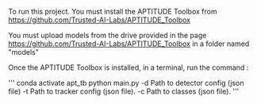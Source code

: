 To run this project. You must install the APTITUDE Toolbox from https://github.com/Trusted-AI-Labs/APTITUDE_Toolbox

You must upload models from the drive provided in the page https://github.com/Trusted-AI-Labs/APTITUDE_Toolbox in a folder named "models"

Once the APTITUDE Toolbox is installed, in a terminal, run the command : 

'''
conda activate apt_tb
python main.py -d Path to detector config (json file) -t Path to tracker config (json file). -c Path to classes (json file).
'''


